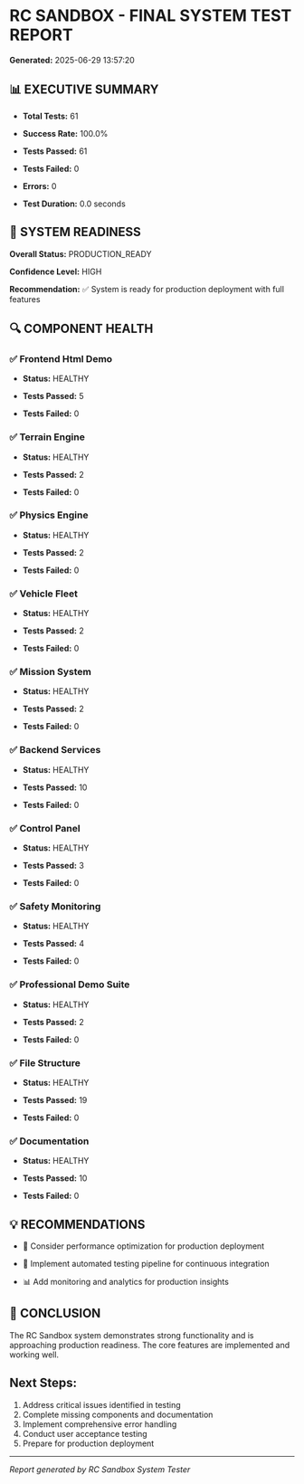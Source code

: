 # RC SANDBOX - FINAL SYSTEM TEST REPORT

**Generated:** 2025-06-29 13:57:20

## 📊 EXECUTIVE SUMMARY

- **Total Tests:** 61

- **Success Rate:** 100.0%

- **Tests Passed:** 61

- **Tests Failed:** 0

- **Errors:** 0

- **Test Duration:** 0.0 seconds

## 🎯 SYSTEM READINESS

**Overall Status:** PRODUCTION_READY

**Confidence Level:** HIGH

**Recommendation:** ✅ System is ready for production deployment with full features

## 🔍 COMPONENT HEALTH

### ✅ Frontend Html Demo

- **Status:** HEALTHY

- **Tests Passed:** 5

- **Tests Failed:** 0

### ✅ Terrain Engine

- **Status:** HEALTHY

- **Tests Passed:** 2

- **Tests Failed:** 0

### ✅ Physics Engine

- **Status:** HEALTHY

- **Tests Passed:** 2

- **Tests Failed:** 0

### ✅ Vehicle Fleet

- **Status:** HEALTHY

- **Tests Passed:** 2

- **Tests Failed:** 0

### ✅ Mission System

- **Status:** HEALTHY

- **Tests Passed:** 2

- **Tests Failed:** 0

### ✅ Backend Services

- **Status:** HEALTHY

- **Tests Passed:** 10

- **Tests Failed:** 0

### ✅ Control Panel

- **Status:** HEALTHY

- **Tests Passed:** 3

- **Tests Failed:** 0

### ✅ Safety Monitoring

- **Status:** HEALTHY

- **Tests Passed:** 4

- **Tests Failed:** 0

### ✅ Professional Demo Suite

- **Status:** HEALTHY

- **Tests Passed:** 2

- **Tests Failed:** 0

### ✅ File Structure

- **Status:** HEALTHY

- **Tests Passed:** 19

- **Tests Failed:** 0

### ✅ Documentation

- **Status:** HEALTHY

- **Tests Passed:** 10

- **Tests Failed:** 0

## 💡 RECOMMENDATIONS

- 🚀 Consider performance optimization for production deployment

- 🧪 Implement automated testing pipeline for continuous integration

- 📊 Add monitoring and analytics for production insights

## 🎉 CONCLUSION

The RC Sandbox system demonstrates strong functionality and is approaching production readiness. The core features are implemented and working well.

## Next Steps:
1. Address critical issues identified in testing
2. Complete missing components and documentation
3. Implement comprehensive error handling
4. Conduct user acceptance testing
5. Prepare for production deployment

---
*Report generated by RC Sandbox System Tester*
